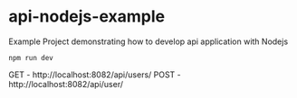 # api-nodejs-example
Example Project demonstrating how to develop api application with Nodejs 

```
npm run dev
```

GET  - http://localhost:8082/api/users/
POST - http://localhost:8082/api/user/